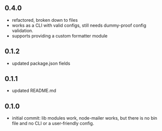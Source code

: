 0.4.0
-------
 - refactored, broken down to files
 - works as a CLI with valid configs, still needs dummy-proof config validation.
 - supports providing a custom formatter module

0.1.2
-------
 - updated package.json fields 

0.1.1
-------
 - updated README.md

0.1.0
-------
 - initial commit: lib modules work, node-mailer works, but there is no bin file and no CLI or a user-friendly config.
 
